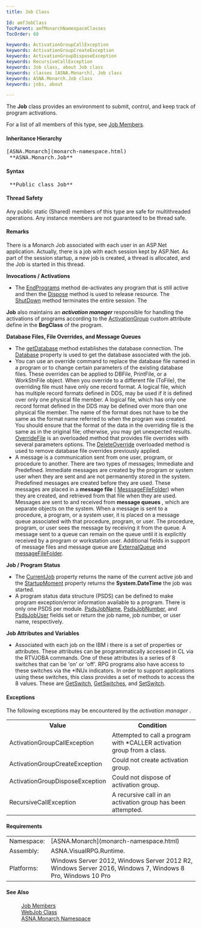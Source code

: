 ```yaml
---
title: Job Class

Id: amfJobClass
TocParent: amfMonarchNamespaceClasses
TocOrder: 60

keywords: ActivationGroupCallException
keywords: ActivationGroupCreateException
keywords: ActivationGroupDisposeException
keywords: RecursiveCallException
keywords: Job class, about Job class
keywords: classes [ASNA.Monarch], Job class
keywords: ASNA.Monarch.Job class
keywords: jobs, about

---
```


The **Job** class provides an environment to submit, control, and keep track of program activations.

For a list of all members of this type, see [Job Members](job-members.html).
<!--mine -->

#### Inheritance Hierarchy
<pre>[ASNA.Monarch](monarch-namespace.html)
 **ASNA.Monarch.Job** </pre>

<!--mine -->

#### Syntax
<pre class="prettyprint"> **Public class Job** </pre>

#### Thread Safety
Any public static (Shared) members of this type are safe for multithreaded operations. Any instance members are not guaranteed to be thread safe.

#### Remarks
There is a Monarch Job associated with each user in an ASP.Net application. Actually, there is a job with each session kept by ASP.Net. As part of the session startup, a new job is created, a thread is allocated, and the Job is started in this thread.

**Invocations / Activations** 

- The 
        [
        EndPrograms](job-class-end-programs-method.html) method de-activates any program that is
        still active and then the 
        [
        Dispose](job-class-dispose-method.html) method is used to release resource. The 
        [
        ShutDown](job-class-shutdown-method.html) method terminates the entire session.  The

 **Job**  also maintains an 
 ***activation manager***  responsible for handling the activations of programs
        according to the 
        [
        ActivationGroup](activation-group-attribute-class.html) custom attribute define in the 
 **BegClass**  of the program.

**Database Files, File Overrides, and Message Queues** 

- The 
        [
        getDatabase](job-class-get-database-method.html) method establishes the database connection.
        The 
        [
        Database](job-class-database-property.html) property is used to get the database associated
        with the job.
- You can use an override command to replace the database
        file named in a program or to change certain parameters of
        the existing database files. These overrides can be applied
        to DBFile, PrintFile, or a WorkStnFile object. When you
        override to a different file (ToFile), the overriding file
        must have only one record format. A logical file, which has
        multiple record formats defined in DDS, may be used if it
        is defined over only one physical file member. A logical
        file, which has only one record format defined in the DDS
        may be defined over more than one physical file member. The
        name of the format does not have to be the same as the
        format name referred to when the program was created. You
        should ensure that the format of the data in the overriding
        file is the same as in the original file; otherwise, you
        may get unexpected results. 
        [
        OverrideFile](job-class-override-file-methods.html) is an overloaded method that provides file
        overrides with several parameters options. The 
        [
        DeleteOverride](job-class-delete-override-methods.html) overloaded method is used to remove
        database file overrides previously applied.
- A message is a communication sent from one user,
        program, or procedure to another. There are two types of
        messages; Immediate and Predefined. Immediate messages are
        created by the program or system user when they are sent
        and are not permanently stored in the system. Predefined
        messages are created before they are used. These messages
        are placed in a 
 **message file** (
        [
        MesssageFileFolder](job-class-message-file-folder-property.html)) when they are created, and
        retrieved from that file when they are used. Messages are
        sent to and received from 
 **message queues** , which are separate objects
        on the system. When a message is sent to a procedure, a
        program, or a system user, it is placed on a message queue
        associated with that procedure, program, or user. The
        procedure, program, or user sees the message by receiving
        it from the queue. A message sent to a queue can remain on
        the queue until it is explicitly received by a program or
        workstation user. Additional fields in support of message
        files and message queue are 
        [
        ExternalQueue](job-class-external-queue-field.html) and 
        [
        messageFileFolder](job-class-message-file-folder-field.html).

**Job / Program Status** 

- The 
        [
        CurrentJob](job-class-current-job-property.html) property returns the name of the current
        active job and the 
        [
        StartupMoment](job-class-startup-moment-property.html) property returns the 
 **System.DateTime**  the job was started.
- A program status data structure (PSDS) can be defined
        to make program exception/error information available to a
        program. There is only one PSDS per module. 
        [
        PsdsJobName](job-class-psds-job-name-field.html), 
        [
        PsdsJobNumber](job-class-psds-job-number-field.html), and 
        [
        PsdsJobUser](job-class-psds-job-user-field.html) fields set or return the job name, job
        number, or user name, respectively.

**Job Attributes and Variables** 

- Associated with each job on the IBM i there is a set
        of properties or attributes. These attributes can be
        programmatically accessed in CL via the RTVJOBA commands.
        One of these attributes is a series of 8 switches that can
        be 'on' or 'off'. RPG programs also have access to these
        switches via the *INUx indicators. In order to support
        applications using these switches, this class provides a
        set of methods to access the 8 values. These are 
        [
        GetSwitch](job-class-get-switch-method.html), 
        [
        GetSwitches](job-class-get-switches-method.html), and 
        [
        SetSwitch](job-class-set-switch-method.html).

#### Exceptions
The following exceptions may be encountered by the *activation manager* .
<table class="mytable" cellspacing="0" cellpadding="4" width="90%">
              <colgroup>
                <col width="50%" />
                <col width="50%" />
              </colgroup>
              <tr>
                <th>Value</th>
                <th>Condition</th>
              </tr>
              <tr>
                <td>ActivationGroupCallException</td>
                <td>Attempted to call a program
            with *CALLER activation group from a class.</td>
              </tr>
              <tr>
                <td>ActivationGroupCreateException</td>
                <td>Could not create activation
            group.</td>
              </tr>
              <tr>
                <td>ActivationGroupDisposeException</td>
                <td>Could not dispose of
            activation group.</td>
              </tr>
              <tr>
                <td>RecursiveCallException</td>
                <td>A recursive call in an
            activation group has been attempted.</td>
              </tr>
</table>

#### Requirements
<table class="dttable" cellspacing="0" cellpadding="4" width="60%">
              <colgroup>
                <col width="15%" style="font-weight:bold" />
                <col width="85%" />
              </colgroup>
              <tr>
                <td>Namespace:</td>
                <td>
                  [ASNA.Monarch](monarch-namespace.html)
                </td>
              </tr>
              <tr>
                <td>Assembly:</td>
                <td>ASNA.VisualRPG.Runtime.</td>
              </tr>
              <tr>
                <td>Platforms:</td>
                <td>Windows Server 2012, Windows Server 2012 R2, Windows Server 2016, Windows 7, Windows 8 Pro, Windows 10 Pro</td>
              </tr>
</table>

#### See Also
<dl>
            <dd>
              <a shape="rect" href="amfJobMembers.htm">Job Members</a>
            </dd>
            <dd>
              <a shape="rect" href="amfWebJobClass.htm">WebJob Class</a>
            </dd>
            <dd>
              <a shape="rect" href="amfMonarchNamespace.htm">ASNA.Monarch
        Namespace</a>
            </dd>
</dl>

